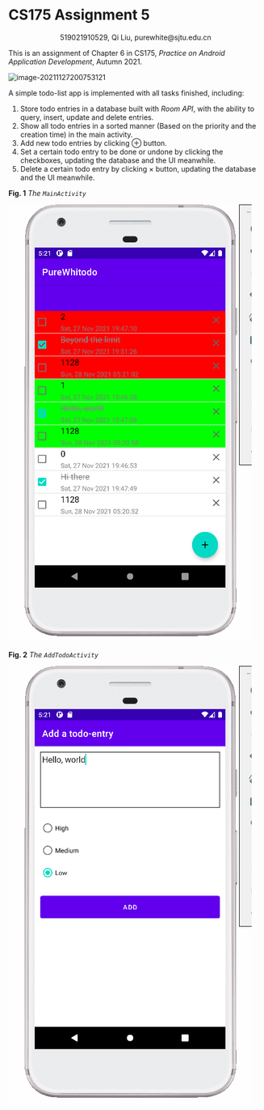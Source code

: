 # CS175 Assignment 5

<center>519021910529, Qi Liu, purewhite@sjtu.edu.cn</center>

This is an assignment of Chapter 6 in CS175, *Practice on Android Application Development*, Autumn 2021.

![image-20211127200753121](C:\Users\86191\AppData\Roaming\Typora\typora-user-images\image-20211127200753121.png)

A simple todo-list app is implemented with all tasks finished, including:

1. Store todo entries in a database built with *Room API*, with the ability to query, insert, update and delete entries.
1. Show all todo entries in a sorted manner (Based on the priority and the creation time) in the main activity.
1. Add new todo entries by clicking $\oplus$ button.
1. Set a certain todo entry to be done or undone by clicking the checkboxes, updating the database and the UI meanwhile.
1. Delete a certain todo entry by clicking $\times$ button, updating the database and the UI meanwhile.

**Fig. 1** *The `MainActivity`*

![](figs/1.png)

**Fig. 2** *The `AddTodoActivity`*

![](figs/2.png)